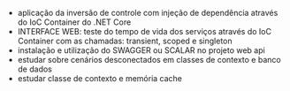 - aplicação da inversão de controle com injeção de dependência através do IoC Container do .NET Core
- INTERFACE WEB: teste do tempo de vida dos serviços através do IoC Container com as chamadas: transient, scoped e singleton
- instalação e utilização do SWAGGER ou SCALAR no projeto web api
- estudar sobre cenários desconectados em classes de contexto e banco de dados
- estudar classe de contexto e memória cache
